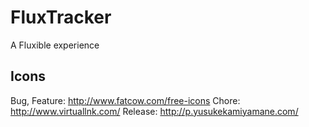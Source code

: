# FluxTracker

A Fluxible experience

## Icons

Bug, Feature: http://www.fatcow.com/free-icons
Chore: http://www.virtuallnk.com/
Release: http://p.yusukekamiyamane.com/
